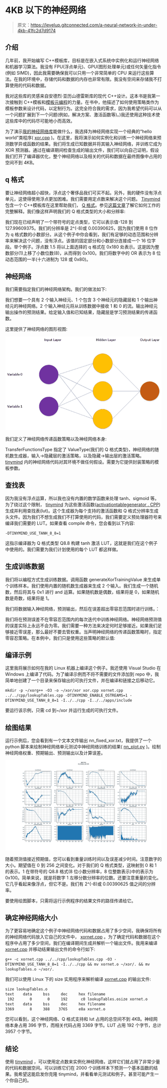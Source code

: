 # 4KB 以下的神经网络

> 原文：<https://levelup.gitconnected.com/a-neural-network-in-under-4kb-41fc2d7d9174>

## 介绍

几年前，我开始编写 C++模板库，目标是在嵌入式系统中实例化和运行神经网络和机器学习算法。我没有 FPU(浮点单元)、GPU(图形处理单元)或任何矢量化指令(例如 SIMD)，因此我需要确保我可以只用一个非常简单的 CPU 来运行这些算法。在我的环境中，存储代码和数据的内存也非常有限。我没有空间来存储我不打算使用的代码和数据。

我对这些库的灵感来自安德烈·亚历山德雷斯库的现代 C++设计。这本书是我第一次接触到 C++模板和[模板元编程](https://en.wikipedia.org/wiki/Template_metaprogramming)的力量。在书中，他描述了如何使用策略类作为模板参数来设计代码，以定制行为。这完全符合我的需求，因为我希望代码可以从一个问题扩展到下一个问题(例如，解决方案、激活函数等)。)我还使用这种技术使这些库中的代码尽可能地小而高效。

为了演示[我的神经网络库](https://github.com/danmcleran/tinymind)能做什么，我选择为神经网络实现一个经典的“hello world”类程序( [xor.cpp](https://github.com/danmcleran/tinymind/blob/master/examples/xor/xor.cpp) )。在这里，我将演示如何实例化和训练一个神经网络来预测数学异或函数的结果。我们将生成已知数据并将其输入神经网络，并训练它成为 XOR 预测器。通过在编译期间检查生成的输出文件，我们可以向自己证明，假设我们打开了编译器优化，整个神经网络以及相关的代码和数据在最终图像中占用的空间不到 4KB。

## q 格式

要让神经网络超小超快，浮点这个奢侈品我们可买不起。另外，我的硬件没有浮点单元，这使得使用浮点更加困难。我们需要用定点数来解决这个问题。 [Tinymind](https://github.com/danmcleran/tinymind) 包含一个 C++模板库在这里帮助我们， [Q 格式](/qformat-92b4e570235f)。参见[这篇文章](/qformat-92b4e570235f)了解它如何工作的完整解释。我们像这样声明我们的 Q 格式类型的大小和分辨率:

我们现在已经声明了一个带符号的定点类型，它可以表示值-128 到 127.99609375。我们的分辨率是 2^(-8)或 0.00390625，因为我们使用 8 位作为 q 格式数的小数部分。从这个例子中你会看到，我们有足够的动态范围和分辨率来解决这个问题，没有浮点。该值的固定部分和小数部分连接成一个 16 位字段。举个例子。浮点数 1.5 将以上面选择的 q 格式在 0x180 处表示。这是因为整数部分(1)上移了小数位数(8)，从而得到 0x100。我们将数字中的 OR 表示为 8 位动态范围的一半(十六进制为 128 或 0x80)。

## 神经网络

我们需要指定我们的神经网络架构。我们的做法如下:

我们想要一个具有 2 个输入神经元、1 个包含 3 个神经元的隐藏层和 1 个输出神经元的神经网络。2 个输入神经元将从训练数据中接收 1 和 0 的流。输出神经元输出操作的预测结果。给定输入值和已知结果，隐藏层是学习预测结果的传递函数。

这里提供了神经网络的图形视图:

![](img/0fb71276705dc27c738d11852669a351.png)

我们定义了神经网络传递函数策略以及神经网络本身:

TransferFunctionsType 指定了 ValueType(我们的 Q 格式类型)，神经网络的随机数生成器，输入->隐藏层的激活策略，以及隐藏->输出层的激活策略。 [tinymind](https://github.com/danmcleran/tinymind) 内的神经网络代码对其环境不做任何假设。需要为它提供封装策略的模板参数。

## 查找表

因为我没有浮点运算，所以我也没有内置的数学函数来处理 tanh、sigmoid 等。为了绕过这个限制， [tinymind](https://github.com/danmcleran/tinymind) 为这些激活函数([activationtablegenerator . CPP](https://github.com/danmcleran/tinymind/blob/master/apps/activation/activationTableGenerator.cpp))生成并利用查找表(lut)。这个生成器为每个支持的激活函数和 Q 格式分辨率生成头文件。因为我们不想生成我们不打算使用的代码，我们需要定义预处理器符号来编译我们需要的 LUT。如果查看 compile 命令，您会看到以下内容:

```
-DTINYMIND_USE_TANH_8_8=1
```

这指示编译器为 Q 格式类型 Q8.8 构建 tanh 激活 LUT，这就是我们在这个例子中使用的。我们需要为我们计划使用的每个 LUT 都这样做。

## 生成训练数据

我们将以编程方式生成训练数据。调用函数 generateXorTrainingValue 来生成单个训练样本。我们使用内置的随机数生成器来生成 2 个输入。我们生成一个随机数，然后将其与 0x1 进行 and 运算。如果随机数是偶数，结果将是 0，如果随机数是奇数，结果将是 1。

我们将数据输入神经网络，预测输出，然后在误差超出零容忍范围时进行训练。：

我们将在预测误差不在零容忍范围内的每次迭代中训练神经网络。神经网络预测值的误差实际上永远不会为零。我们需要一种方法来决定何时足够接近。如果我们足够接近零误差，那么最好不要去管权重。当声明神经网络的传递函数策略时，指定零容忍策略。在本例中，我们只是使用这些策略的默认值:

## 编译示例

这里我将展示如何在我的 Linux 机器上编译这个例子。我还使用 Visual Studio 在 Windows 上编译了代码。为了编译示例而不将不需要的文件添加到 repo 中，我简单地创建了一个目录来保存输出的可执行文件，并在编译和链接之后移动它。

```
mkdir -p ~/xorg++ -O3 -o ~/xor/xor xor.cpp xornet.cpp ../../cpp/lookupTables.cpp -DTINYMIND_ENABLE_OSTREAMS=1 -DTINYMIND_USE_TANH_8_8=1 -I../../cpp -I../../apps/include
```

要运行该示例，只需 cd 到~/xor 并运行生成的可执行文件。

## 绘图结果

运行示例后，您会看到有一个文本文件输出 nn_fixed_xor.txt，我提供了一个 python 脚本来绘制神经网络单元测试中神经网络训练的结果( [nn_plot.py](https://github.com/danmcleran/tinymind/blob/master/unit_test/nn/nn_plot.py) )。绘制神经网络权重、预期输出、预测输出以及计算误差。

![](img/c2b3b1733a7f087be2341874945da4d6.png)

随着预测值接近预期值，您可以看到重量训练时间以及误差减少时间。注意数字的大小。期望值在 0 到 256 之间变化。对于我们的 Q 格式类型，这映射到 0 和 1 的表示。1 在带符号的 Q8.8 格式(8 位小数分辨率，8 位整数表示)中的表示为 0x100。简单来说，就是将数字 1 左移分数分辨率的位数。还要注意重量的变化。它几乎看起来像浮点，但它不是。我们有 2^(-8)或 0.00390625 值之间的分辨率。

要使用绘图脚本，只需将运行示例程序的结果文件的路径传递给它。

## 确定神经网络大小

为了更容易地确定这个例子中神经网络代码和数据占用了多少空间，我确保将所有的神经网络代码放入它自己的文件中， [xornet.cpp](https://github.com/danmcleran/tinymind/blob/master/examples/xor/xornet.cpp) 。为了确定代码和数据在这个程序中占用了多少空间，我们在编译期间生成并解析一个输出文件。我用来编译 [xornet.cpp](https://github.com/danmcleran/tinymind/blob/master/examples/xor/xornet.cpp) 并移动结果输出文件的命令行如下:

```
g++ -c xornet.cpp ../../cpp/lookupTables.cpp -O3 -DTINYMIND_USE_TANH_8_8=1 -I../../cpp && mv xornet.o ~/xor/. && mv lookupTables.o ~/xor/.
```

我们可以使用 Linux 下的 size 实用程序来解析编译 [xornet.cpp](https://github.com/danmcleran/tinymind/blob/master/examples/xor/xornet.cpp) 的输出文件:

```
size lookupTables.o
text    data     bss     dec     hex filename
 192       0       0     192      c0 lookupTables.osize xornet.o
text    data     bss     dec     hex filename
3369       8     388    3765     e8a xornet.o
```

您可以看到，这个神经网络、Q 格式支持和 lut 占用的总空间不到 4KB。神经网络本身占用 396 字节，而相关代码占用 3369 字节。LUT 占用 192 个字节，总计 3957 个字节。

## 结论

使用 [tinymind](https://github.com/danmcleran/tinymind) ，可以使用定点数来实例化神经网络，这样它们就占用了非常少量的代码和数据空间。可以训练它们在 2000 个训练样本下预测一个基本函数的结果。我希望这能启发你克隆 tinymind，并看看单元测试和例子。甚至可能产生一个你自己的。